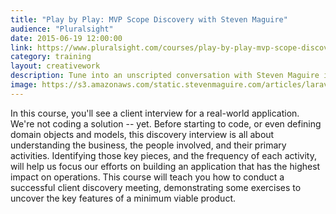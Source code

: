 ```yaml
---
title: "Play by Play: MVP Scope Discovery with Steven Maguire"
audience: "Pluralsight"
date: 2015-06-19 12:00:00
link: https://www.pluralsight.com/courses/play-by-play-mvp-scope-discovery
category: training
layout: creativework
description: Tune into an unscripted conversation with Steven Maguire in a real-world client interview to establish requirements for a minimum viable product
image: https://s3.amazonaws.com/static.stevenmaguire.com/articles/laravel-ci.jpg
---
```


In this course, you'll see a client interview for a real-world application. We're not coding a solution -- yet. Before starting to code, or even defining domain objects and models, this discovery interview is all about understanding the business, the people involved, and their primary activities. Identifying those key pieces, and the frequency of each activity, will help us focus our efforts on building an application that has the highest impact on operations. This course will teach you how to conduct a successful client discovery meeting, demonstrating some exercises to uncover the key features of a minimum viable product.
